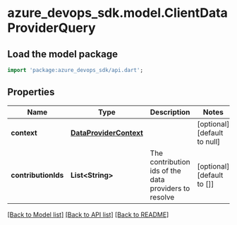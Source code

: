 # azure_devops_sdk.model.ClientDataProviderQuery

## Load the model package
```dart
import 'package:azure_devops_sdk/api.dart';
```

## Properties
Name | Type | Description | Notes
------------ | ------------- | ------------- | -------------
**context** | [**DataProviderContext**](DataProviderContext.md) |  | [optional] [default to null]
**contributionIds** | **List&lt;String&gt;** | The contribution ids of the data providers to resolve | [optional] [default to []]

[[Back to Model list]](../README.md#documentation-for-models) [[Back to API list]](../README.md#documentation-for-api-endpoints) [[Back to README]](../README.md)


